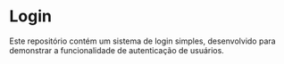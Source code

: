 # Login
Este repositório contém um sistema de login simples, desenvolvido para demonstrar a funcionalidade de autenticação de usuários.
